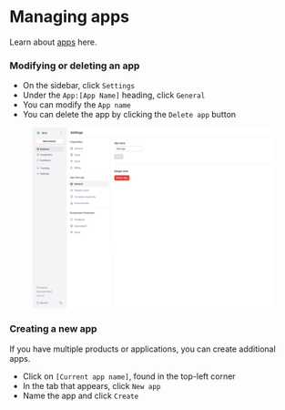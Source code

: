 # Managing apps

Learn about [apps](../../introduction/data-model/app.md) here.

### Modifying or deleting an app

* On the sidebar, click `Settings`
* Under the `App:[App Name]` heading, click `General`
* You can modify the `App name`
* You can delete the app by clicking the `Delete app` button

<figure><img src="../../.gitbook/assets/Creating and managing apps-min.png" alt=""><figcaption></figcaption></figure>

### Creating a new app

If you have multiple products or applications, you can create additional apps.

* Click on `[Current app name]`, found in the top-left corner
* In the tab that appears, click `New app`
* Name the app and click `Create`
